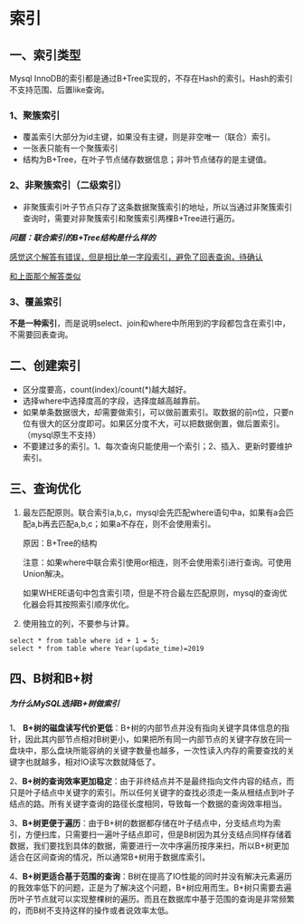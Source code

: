 

# 									索引

## 一、索引类型

Mysql InnoDB的索引都是通过B+Tree实现的，不存在Hash的索引。Hash的索引不支持范围、后置like查询。

### 1、聚簇索引

* 覆盖索引大部分为id主键，如果没有主键，则是非空唯一（联合）索引。
* 一张表只能有一个聚簇索引
* 结构为B+Tree，在叶子节点储存数据信息；非叶节点储存的是主键值。



### 2、非聚簇索引（二级索引）

* 非聚簇索引叶子节点只存了这条数据聚簇索引的地址，所以当通过非聚簇索引查询时，需要对非聚簇索引和聚簇索引两棵B+Tree进行遍历。

***问题：联合索引的B+Tree结构是什么样的***

[感觉这个解答有错误，但是相比单一字段索引，避免了回表查询，待确认](https://www.cnblogs.com/wuchanming/p/9185661.html)

[和上面那个解答类似](https://blog.csdn.net/q6627666/article/details/104405461)

### 3、覆盖索引

**不是一种索引**，而是说明select、join和where中所用到的字段都包含在索引中，不需要回表查询。



## 二、创建索引

* 区分度要高，count(index)/count(*)越大越好。
* 选择where中选择度高的字段，选择度越高越靠前。
* 如果单条数据很大，却需要做索引，可以做前置索引。取数据的前n位，只要n位有很大的区分度即可。如果区分度不大，可以把数据倒置，做后置索引。（mysql原生不支持）
* 不要建过多的索引。1、每次查询只能使用一个索引；2、插入、更新时要维护索引。

## 三、查询优化

1. 最左匹配原则。联合索引a,b,c，mysql会先匹配where语句中a，如果有a会匹配a,b再去匹配a,b,c；如果a不存在，则不会使用索引。

   原因：B+Tree的结构

   注意：如果where中联合索引使用or相连，则不会使用索引进行查询。可使用Union解决。

   如果WHERE语句中包含索引项，但是不符合最左匹配原则，mysql的查询优化器会将其按照索引顺序优化。

2. 使用独立的列，不要参与计算。

```mysql
select * from table where id + 1 = 5;
select * from table where Year(update_time)=2019
```



## 四、B树和B+树

##### 为什么MySQL选择B+树做索引

1、 **B+树的磁盘读写代价更低**：B+树的内部节点并没有指向关键字具体信息的指针，因此其内部节点相对B树更小，如果把所有同一内部节点的关键字存放在同一盘块中，那么盘块所能容纳的关键字数量也越多，一次性读入内存的需要查找的关键字也就越多，相对IO读写次数就降低了。

2、**B+树的查询效率更加稳定**：由于非终结点并不是最终指向文件内容的结点，而只是叶子结点中关键字的索引。所以任何关键字的查找必须走一条从根结点到叶子结点的路。所有关键字查询的路径长度相同，导致每一个数据的查询效率相当。

3、**B+树更便于遍历**：由于B+树的数据都存储在叶子结点中，分支结点均为索引，方便扫库，只需要扫一遍叶子结点即可，但是B树因为其分支结点同样存储着数据，我们要找到具体的数据，需要进行一次中序遍历按序来扫，所以B+树更加适合在区间查询的情况，所以通常B+树用于数据库索引。

4、**B+树更适合基于范围的查询**：B树在提高了IO性能的同时并没有解决元素遍历的我效率低下的问题，正是为了解决这个问题，B+树应用而生。B+树只需要去遍历叶子节点就可以实现整棵树的遍历。而且在数据库中基于范围的查询是非常频繁的，而B树不支持这样的操作或者说效率太低。

